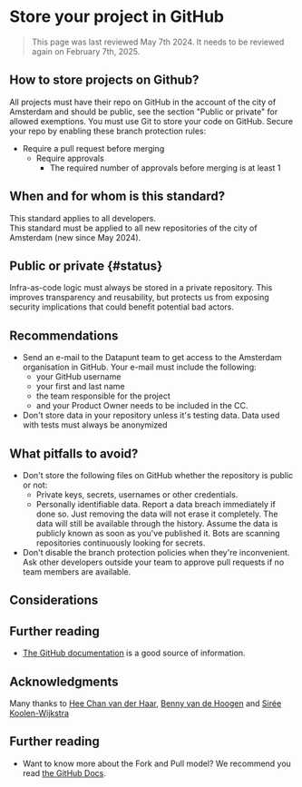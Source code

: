 # Store your project in GitHub
> This page was last reviewed May 7th 2024. It needs to be reviewed again on February 7th, 2025.

## How to store projects on Github?
All projects must have their repo on GitHub in the account of the city of Amsterdam and should be public, see the section "Public or private" for allowed exemptions. You must use Git to store your code on GitHub. Secure your repo by enabling these branch protection rules:
- Require a pull request before merging
  - Require approvals
    - The required number of approvals before merging is at least 1

## When and for whom is this standard?
This standard applies to all developers.<br/>
This standard must be applied to all new repositories of the city of Amsterdam (new since May 2024).

## Public or private {#status}
Infra-as-code logic must always be stored in a private repository.
This improves transparency and reusability,
but protects us from exposing security implications that could benefit potential bad actors.

## Recommendations
- Send an e-mail to the Datapunt team to get access to the Amsterdam organisation in GitHub. Your e-mail must include the following:
  - your GitHub username
  - your first and last name
  - the team responsible for the project
  - and your Product Owner needs to be included in the CC. 
- Don't store data in your repository unless it's testing data. Data used with tests must always be anonymized

## What pitfalls to avoid?
- Don't store the following files on GitHub whether the repository is public or not: 
  - Private keys, secrets, usernames or other credentials.
  - Personally identifiable data. Report a data breach immediately if done so. Just removing the data will not erase it completely. The data will still be available through the history. Assume the data is publicly known as soon as you've published it. Bots are scanning repositories continuously looking for secrets. 
- Don't disable the branch protection policies when they're inconvenient. Ask other developers outside your team to approve pull requests if no team members are available.  


## Considerations


## Further reading
- [The GitHub documentation](https://docs.github.com/en/get-started) is a good source of information.

## Acknowledgments
Many thanks to [Hee Chan van der Haar](https://github.com/hcvdhaar), [Benny van de Hoogen](https://github.com/bennyvdhoogen) and [Sirée Koolen-Wijkstra](https://github.com/SireeKoolenWijkstra)


## Further reading
-  Want to know more about the Fork and Pull model? We recommend you read [the GitHub Docs](https://docs.github.com/en/pull-requests/collaborating-with-pull-requests/getting-started/about-collaborative-development-models#fork-and-pull-model).
